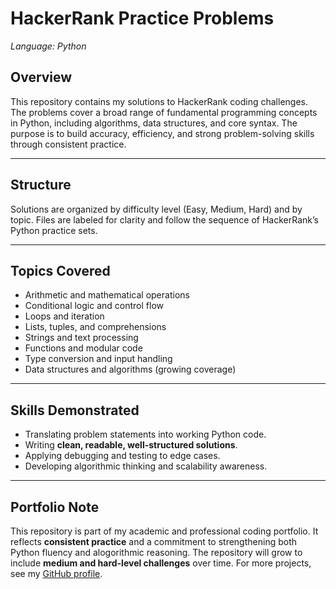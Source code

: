 # HackerRank Practice Problems

*Language: Python*

## Overview

This repository contains my solutions to HackerRank coding challenges. The problems cover a broad range of fundamental programming concepts in Python, including algorithms, data structures, and core syntax. The purpose is to build accuracy, efficiency, and strong problem-solving skills through consistent practice.

---

## Structure  
Solutions are organized by difficulty level (Easy, Medium, Hard) and by topic. Files are labeled for clarity and follow the sequence of HackerRank’s Python practice sets.  

---

## Topics Covered  
- Arithmetic and mathematical operations  
- Conditional logic and control flow  
- Loops and iteration  
- Lists, tuples, and comprehensions  
- Strings and text processing  
- Functions and modular code  
- Type conversion and input handling  
- Data structures and algorithms (growing coverage) 

---

## Skills Demonstrated

* Translating problem statements into working Python code.
* Writing **clean, readable, well-structured solutions**.
* Applying debugging and testing to edge cases.
* Developing algorithmic thinking and scalability awareness.

---

## Portfolio Note

This repository is part of my academic and professional coding portfolio.
It reflects **consistent practice** and a commitment to strengthening both Python fluency and alogorithmic reasoning.
The repository will grow to include **medium and hard-level challenges** over time.
For more projects, see my [GitHub profile](https://github.com/brynja-schultz).
